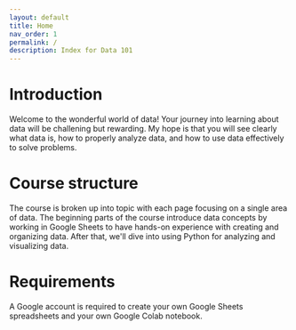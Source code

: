 ```yaml
---
layout: default
title: Home
nav_order: 1
permalink: /
description: Index for Data 101
---
```

# Introduction
Welcome to the wonderful world of data!  Your journey into learning about data will be challening but rewarding.  My hope is that you will see clearly what data is, how to properly analyze data, and how to use data effectively to solve problems.  

# Course structure
The course is broken up into topic with each page focusing on a single area of data.  The beginning parts of the course introduce data concepts by working in Google Sheets to have hands-on experience with creating and organizing data.  After that, we'll dive into using Python for analyzing and visualizing data.

# Requirements
A Google account is required to create your own Google Sheets spreadsheets and your own Google Colab notebook.  
